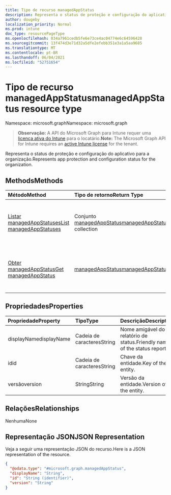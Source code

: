 ```yaml
---
title: Tipo de recurso managedAppStatus
description: Representa o status de proteção e configuração do aplicativo para a organização.
author: dougeby
localization_priority: Normal
ms.prod: intune
doc_type: resourcePageType
ms.openlocfilehash: 034a7961cedb5fe6e73ce4ac04774e6c64596428
ms.sourcegitcommit: 13f474d3e71d32a5dfe2efebb351e3a1a5aa9685
ms.translationtype: MT
ms.contentlocale: pt-BR
ms.lasthandoff: 06/04/2021
ms.locfileid: "52751654"
---
```

# <a name="managedappstatus-resource-type"></a><span data-ttu-id="f3b16-103">Tipo de recurso managedAppStatus</span><span class="sxs-lookup"><span data-stu-id="f3b16-103">managedAppStatus resource type</span></span>

<span data-ttu-id="f3b16-104">Namespace: microsoft.graph</span><span class="sxs-lookup"><span data-stu-id="f3b16-104">Namespace: microsoft.graph</span></span>

> <span data-ttu-id="f3b16-105">**Observação:** A API do Microsoft Graph para Intune requer uma [licença ativa do Intune](https://go.microsoft.com/fwlink/?linkid=839381) para o locatário.</span><span class="sxs-lookup"><span data-stu-id="f3b16-105">**Note:** The Microsoft Graph API for Intune requires an [active Intune license](https://go.microsoft.com/fwlink/?linkid=839381) for the tenant.</span></span>

<span data-ttu-id="f3b16-106">Representa o status de proteção e configuração do aplicativo para a organização.</span><span class="sxs-lookup"><span data-stu-id="f3b16-106">Represents app protection and configuration status for the organization.</span></span>

## <a name="methods"></a><span data-ttu-id="f3b16-107">Methods</span><span class="sxs-lookup"><span data-stu-id="f3b16-107">Methods</span></span>
|<span data-ttu-id="f3b16-108">Método</span><span class="sxs-lookup"><span data-stu-id="f3b16-108">Method</span></span>|<span data-ttu-id="f3b16-109">Tipo de retorno</span><span class="sxs-lookup"><span data-stu-id="f3b16-109">Return Type</span></span>|<span data-ttu-id="f3b16-110">Descrição</span><span class="sxs-lookup"><span data-stu-id="f3b16-110">Description</span></span>|
|:---|:---|:---|
|[<span data-ttu-id="f3b16-111">Listar managedAppStatuses</span><span class="sxs-lookup"><span data-stu-id="f3b16-111">List managedAppStatuses</span></span>](../api/intune-mam-managedappstatus-list.md)|<span data-ttu-id="f3b16-112">Conjunto [managedAppStatus](../resources/intune-mam-managedappstatus.md)</span><span class="sxs-lookup"><span data-stu-id="f3b16-112">[managedAppStatus](../resources/intune-mam-managedappstatus.md) collection</span></span>|<span data-ttu-id="f3b16-113">Listar propriedades e as relações de objetos de [managedAppStatus](../resources/intune-mam-managedappstatus.md).</span><span class="sxs-lookup"><span data-stu-id="f3b16-113">List properties and relationships of the [managedAppStatus](../resources/intune-mam-managedappstatus.md) objects.</span></span>|
|[<span data-ttu-id="f3b16-114">Obter managedAppStatus</span><span class="sxs-lookup"><span data-stu-id="f3b16-114">Get managedAppStatus</span></span>](../api/intune-mam-managedappstatus-get.md)|[<span data-ttu-id="f3b16-115">managedAppStatus</span><span class="sxs-lookup"><span data-stu-id="f3b16-115">managedAppStatus</span></span>](../resources/intune-mam-managedappstatus.md)|<span data-ttu-id="f3b16-116">Ler propriedades e relações de objetos de [managedAppStatus](../resources/intune-mam-managedappstatus.md).</span><span class="sxs-lookup"><span data-stu-id="f3b16-116">Read properties and relationships of the [managedAppStatus](../resources/intune-mam-managedappstatus.md) object.</span></span>|

## <a name="properties"></a><span data-ttu-id="f3b16-117">Propriedades</span><span class="sxs-lookup"><span data-stu-id="f3b16-117">Properties</span></span>
|<span data-ttu-id="f3b16-118">Propriedade</span><span class="sxs-lookup"><span data-stu-id="f3b16-118">Property</span></span>|<span data-ttu-id="f3b16-119">Tipo</span><span class="sxs-lookup"><span data-stu-id="f3b16-119">Type</span></span>|<span data-ttu-id="f3b16-120">Descrição</span><span class="sxs-lookup"><span data-stu-id="f3b16-120">Description</span></span>|
|:---|:---|:---|
|<span data-ttu-id="f3b16-121">displayName</span><span class="sxs-lookup"><span data-stu-id="f3b16-121">displayName</span></span>|<span data-ttu-id="f3b16-122">Cadeia de caracteres</span><span class="sxs-lookup"><span data-stu-id="f3b16-122">String</span></span>|<span data-ttu-id="f3b16-123">Nome amigável do relatório de status.</span><span class="sxs-lookup"><span data-stu-id="f3b16-123">Friendly name of the status report.</span></span>|
|<span data-ttu-id="f3b16-124">id</span><span class="sxs-lookup"><span data-stu-id="f3b16-124">id</span></span>|<span data-ttu-id="f3b16-125">Cadeia de caracteres</span><span class="sxs-lookup"><span data-stu-id="f3b16-125">String</span></span>|<span data-ttu-id="f3b16-126">Chave da entidade.</span><span class="sxs-lookup"><span data-stu-id="f3b16-126">Key of the entity.</span></span>|
|<span data-ttu-id="f3b16-127">versão</span><span class="sxs-lookup"><span data-stu-id="f3b16-127">version</span></span>|<span data-ttu-id="f3b16-128">String</span><span class="sxs-lookup"><span data-stu-id="f3b16-128">String</span></span>|<span data-ttu-id="f3b16-129">Versão da entidade.</span><span class="sxs-lookup"><span data-stu-id="f3b16-129">Version of the entity.</span></span>|

## <a name="relationships"></a><span data-ttu-id="f3b16-130">Relações</span><span class="sxs-lookup"><span data-stu-id="f3b16-130">Relationships</span></span>
<span data-ttu-id="f3b16-131">Nenhuma</span><span class="sxs-lookup"><span data-stu-id="f3b16-131">None</span></span>

## <a name="json-representation"></a><span data-ttu-id="f3b16-132">Representação JSON</span><span class="sxs-lookup"><span data-stu-id="f3b16-132">JSON Representation</span></span>
<span data-ttu-id="f3b16-133">Veja a seguir uma representação JSON do recurso.</span><span class="sxs-lookup"><span data-stu-id="f3b16-133">Here is a JSON representation of the resource.</span></span>
<!-- {
  "blockType": "resource",
  "keyProperty": "id",
  "@odata.type": "microsoft.graph.managedAppStatus"
}
-->
``` json
{
  "@odata.type": "#microsoft.graph.managedAppStatus",
  "displayName": "String",
  "id": "String (identifier)",
  "version": "String"
}
```




